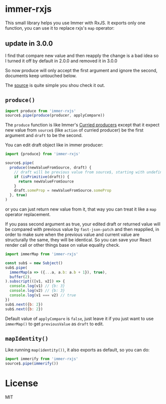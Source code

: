 # immer-rxjs
This small library helps you use Immer with RxJS. It exports only one function, you can use it to replace rxjs's `map` operator:

## update in 3.0.0
I find that compare new value and then reapply the change is a bad idea so I turned it off by default in 2.0.0 and removed it in 3.0.0

So now produce will only accept the first argument and ignore the second, documents keep untouched below.

The [source](https://github.com/undoZen/immer-rxjs/blob/master/src/index.js) is quite simple you shou check it out.

## `produce()`

```javascript
import produce from 'immer-rxjs'
source$.pipe(produce(producer, applyCompare))
```

The `produce` function is like Immer's [Curried producers](https://immerjs.github.io/immer/docs/curried-produce) except that it expect new value from `source$` (like `action` of curried producer) be the first argument and `draft` to be the second.

You can edit draft object like in immer producer:

```javascript
import {produce} from 'immer-rxjs'

source$.pipe(
  produce((newValueFromSource, draft) {
    // draft will be previous value from source$, starting with undefined
    if (isPrimitive(draft)) {
      return newValueFromSource
    }
    draft.someProp = newValueFromSource.someProp
  }, true)
)
```

or you can just return new value from it, that way you can treat it like a `map` operator replacement.

If you pass second argument as true, your edited draft or returned value will be compared with previous value by `fast-json-patch` and then reapplied, in order to make sure when the previous value and current value are structurally the same, they will be identical. So you can save your React render call or other things base on value equality check.

```javascript
import immerMap from 'immer-rxjs'

const sub$ = new Subject()
sub$.pipe(
  immerMap(a => ({...a, a.b: a.b + 1}), true),
  buffer(2),
).subscript(([v1, v2]) => {
  console.log(v1) // {b: 3}
  console.log(v2) // {b: 3}
  console.log(v1 === v2) // true
})
sub$.next({b: 2})
sub$.next({b: 2})
```

Default value of `applyCompare` is `false`, just leave it if you just want to use `immerMap()` to get `previousValue` as `draft` to edit.

## `mapIdentity()`
Like running `map(identity())`, it also exports as default, so you can do:
```javascript
import immerify from 'immer-rxjs'
source$.pipe(immerify())
```

# License
MIT
